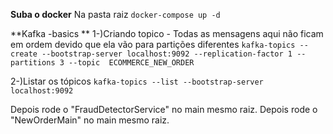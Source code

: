 **Suba o docker**
Na pasta raiz
`docker-compose up -d`

**Kafka -basics **
1-)Criando topico - Todas as mensagens aqui não ficam em ordem devido que ela vão para partições diferentes
`kafka-topics --create --bootstrap-server localhost:9092 --replication-factor 1 --partitions 3 --topic  ECOMMERCE_NEW_ORDER`

2-)Listar os tópicos
`kafka-topics --list --bootstrap-server localhost:9092`

Depois rode o "FraudDetectorService" no main mesmo raiz.
Depois rode o "NewOrderMain" no main mesmo raiz.